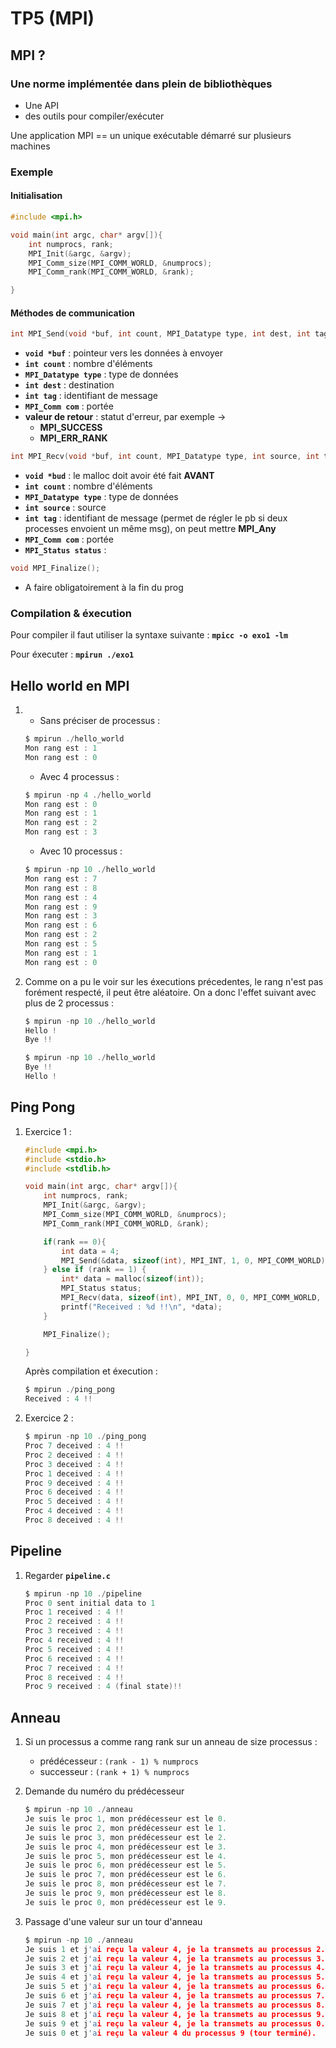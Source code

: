 # TP5 (MPI)

## MPI ?

### Une norme implémentée dans plein de bibliothèques

* Une API
* des outils pour compiler/exécuter

Une application MPI == un unique exécutable démarré sur plusieurs machines

### Exemple

#### Initialisation 

```C
#include <mpi.h>

void main(int argc, char* argv[]){
    int numprocs, rank;
    MPI_Init(&argc, &argv);
    MPI_Comm_size(MPI_COMM_WORLD, &numprocs);
    MPI_Comm_rank(MPI_COMM_WORLD, &rank);

}

```

#### Méthodes de communication

```C
int MPI_Send(void *buf, int count, MPI_Datatype type, int dest, int tag, MPI_Comm com);
```

* __`void *buf`__ : pointeur vers les données à envoyer
* __`int count`__ : nombre d'éléments
* __`MPI_Datatype type`__ : type de données
* __`int dest`__ : destination
* __`int tag`__ : identifiant de message
* __`MPI_Comm com`__ : portée
* __valeur de retour__ : statut d'erreur, par exemple ->
    * __MPI_SUCCESS__
    * __MPI_ERR_RANK__ 

```C
int MPI_Recv(void *buf, int count, MPI_Datatype type, int source, int tag, MPI_Comm com, MPI_Status *status);
```

* __`void *bud`__ : le malloc doit avoir été fait **AVANT**
* __`int count`__ : nombre d'éléments
* __`MPI_Datatype type`__ : type de données
* __`int source`__ : source
* __`int tag`__ : identifiant de message (permet de régler le pb si deux processes envoient un même msg), on peut mettre **MPI_Any**
* __`MPI_Comm com`__ : portée
* __`MPI_Status status`__ : 

```C
void MPI_Finalize();
```

* A faire obligatoirement à la fin du prog

### Compilation & éxecution

Pour compiler il faut utiliser la syntaxe suivante : __`mpicc -o exo1 -lm`__

Pour éxecuter : __`mpirun ./exo1`__

## Hello world en MPI 

1. 
    * Sans préciser de processus :
    ```C
    $ mpirun ./hello_world
    Mon rang est : 1
    Mon rang est : 0
    ```

    * Avec 4 processus :
    ```C
    $ mpirun -np 4 ./hello_world
    Mon rang est : 0
    Mon rang est : 1
    Mon rang est : 2
    Mon rang est : 3
    ``` 

    * Avec 10 processus :
    ```C
    $ mpirun -np 10 ./hello_world
    Mon rang est : 7
    Mon rang est : 8
    Mon rang est : 4
    Mon rang est : 9
    Mon rang est : 3
    Mon rang est : 6
    Mon rang est : 2
    Mon rang est : 5
    Mon rang est : 1
    Mon rang est : 0
    ```

2. Comme on a pu le voir sur les éxecutions précedentes, le rang n'est pas forément respecté, il peut être aléatoire. On a donc l'effet suivant avec plus de 2 processus :
    ```C
    $ mpirun -np 10 ./hello_world
    Hello !
    Bye !!

    $ mpirun -np 10 ./hello_world
    Bye !!
    Hello !
    ```

## Ping Pong

1. Exercice 1 :
    ```C
    #include <mpi.h>
    #include <stdio.h>
    #include <stdlib.h>

    void main(int argc, char* argv[]){
        int numprocs, rank;
        MPI_Init(&argc, &argv);
        MPI_Comm_size(MPI_COMM_WORLD, &numprocs);
        MPI_Comm_rank(MPI_COMM_WORLD, &rank);

        if(rank == 0){
            int data = 4;
            MPI_Send(&data, sizeof(int), MPI_INT, 1, 0, MPI_COMM_WORLD);
        } else if (rank == 1) {
            int* data = malloc(sizeof(int));
            MPI_Status status;
            MPI_Recv(data, sizeof(int), MPI_INT, 0, 0, MPI_COMM_WORLD, &status);
            printf("Received : %d !!\n", *data);
        }

        MPI_Finalize();

    }
    ```
    Après compilation et éxecution : 
    ```C
    $ mpirun ./ping_pong
    Received : 4 !!
    ```

2. Exercice 2 :
    ```C
    $ mpirun -np 10 ./ping_pong
    Proc 7 deceived : 4 !!
    Proc 2 deceived : 4 !!
    Proc 3 deceived : 4 !!
    Proc 1 deceived : 4 !!
    Proc 9 deceived : 4 !!
    Proc 6 deceived : 4 !!
    Proc 5 deceived : 4 !!
    Proc 4 deceived : 4 !!
    Proc 8 deceived : 4 !!
    ```

## Pipeline

1. Regarder __`pipeline.c`__
    ```C
    $ mpirun -np 10 ./pipeline
    Proc 0 sent initial data to 1
    Proc 1 received : 4 !!
    Proc 2 received : 4 !!
    Proc 3 received : 4 !!
    Proc 4 received : 4 !!
    Proc 5 received : 4 !!
    Proc 6 received : 4 !!
    Proc 7 received : 4 !!
    Proc 8 received : 4 !!
    Proc 9 received : 4 (final state)!!
    ```

## Anneau

1. Si un processus a comme rang rank sur un anneau de size processus : 
    * prédécesseur : `(rank - 1) % numprocs`
    * successeur : `(rank + 1) % numprocs`

2. Demande du numéro du prédécesseur
    ```C
    $ mpirun -np 10 ./anneau
    Je suis le proc 1, mon prédécesseur est le 0.
    Je suis le proc 2, mon prédécesseur est le 1.
    Je suis le proc 3, mon prédécesseur est le 2.
    Je suis le proc 4, mon prédécesseur est le 3.
    Je suis le proc 5, mon prédécesseur est le 4.
    Je suis le proc 6, mon prédécesseur est le 5.
    Je suis le proc 7, mon prédécesseur est le 6.
    Je suis le proc 8, mon prédécesseur est le 7.
    Je suis le proc 9, mon prédécesseur est le 8.
    Je suis le proc 0, mon prédécesseur est le 9.
    ```

3. Passage d'une valeur sur un tour d'anneau
    ```C
    $ mpirun -np 10 ./anneau
    Je suis 1 et j'ai reçu la valeur 4, je la transmets au processus 2.
    Je suis 2 et j'ai reçu la valeur 4, je la transmets au processus 3.
    Je suis 3 et j'ai reçu la valeur 4, je la transmets au processus 4.
    Je suis 4 et j'ai reçu la valeur 4, je la transmets au processus 5.
    Je suis 5 et j'ai reçu la valeur 4, je la transmets au processus 6.
    Je suis 6 et j'ai reçu la valeur 4, je la transmets au processus 7.
    Je suis 7 et j'ai reçu la valeur 4, je la transmets au processus 8.
    Je suis 8 et j'ai reçu la valeur 4, je la transmets au processus 9.
    Je suis 9 et j'ai reçu la valeur 4, je la transmets au processus 0.
    Je suis 0 et j'ai reçu la valeur 4 du processus 9 (tour terminé).
    ```
